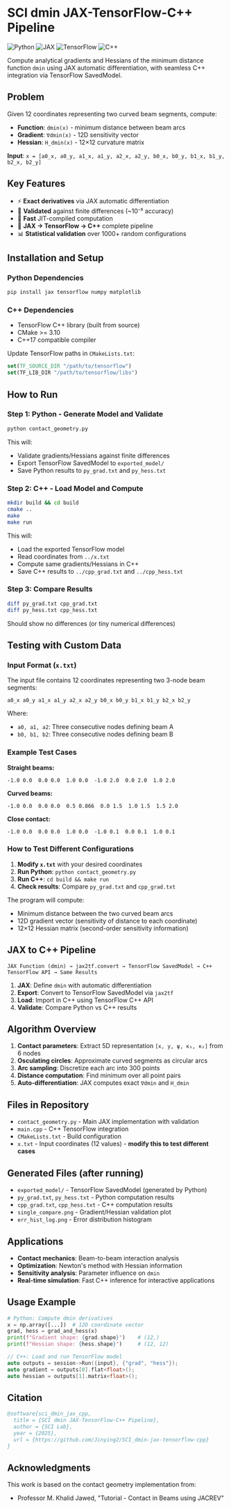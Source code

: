 # SCI dmin JAX-TensorFlow-C++ Pipeline

![Python](https://img.shields.io/badge/Python-3.8+-blue.svg)
![JAX](https://img.shields.io/badge/JAX-latest-orange.svg)
![TensorFlow](https://img.shields.io/badge/TensorFlow-2.x-ff6f00.svg)
![C++](https://img.shields.io/badge/C++-17-blue.svg)

Compute analytical gradients and Hessians of the minimum distance function `dmin` using JAX automatic differentiation, with seamless C++ integration via TensorFlow SavedModel.

## Problem

Given 12 coordinates representing two curved beam segments, compute:

- **Function**: `dmin(x)` - minimum distance between beam arcs
- **Gradient**: `∇dmin(x)` - 12D sensitivity vector
- **Hessian**: `H_dmin(x)` - 12×12 curvature matrix

**Input**: `x = [a0_x, a0_y, a1_x, a1_y, a2_x, a2_y, b0_x, b0_y, b1_x, b1_y, b2_x, b2_y]`

## Key Features

- ⚡ **Exact derivatives** via JAX automatic differentiation
- 🔬 **Validated** against finite differences (~10⁻⁵ accuracy)  
- 🚀 **Fast** JIT-compiled computation
- 🔄 **JAX → TensorFlow → C++** complete pipeline
- 📊 **Statistical validation** over 1000+ random configurations

## Installation and Setup

### Python Dependencies
```bash
pip install jax tensorflow numpy matplotlib
```

### C++ Dependencies
- TensorFlow C++ library (built from source)
- CMake >= 3.10
- C++17 compatible compiler

Update TensorFlow paths in `CMakeLists.txt`:
```cmake
set(TF_SOURCE_DIR "/path/to/tensorflow")
set(TF_LIB_DIR "/path/to/tensorflow/libs")
```

## How to Run

### Step 1: Python - Generate Model and Validate
```bash
python contact_geometry.py
```
This will:
- Validate gradients/Hessians against finite differences
- Export TensorFlow SavedModel to `exported_model/`
- Save Python results to `py_grad.txt` and `py_hess.txt`

### Step 2: C++ - Load Model and Compute
```bash
mkdir build && cd build
cmake ..
make
make run
```
This will:
- Load the exported TensorFlow model
- Read coordinates from `../x.txt`
- Compute same gradients/Hessians in C++
- Save C++ results to `../cpp_grad.txt` and `../cpp_hess.txt`

### Step 3: Compare Results
```bash
diff py_grad.txt cpp_grad.txt
diff py_hess.txt cpp_hess.txt
```
Should show no differences (or tiny numerical differences)

## Testing with Custom Data

### Input Format (`x.txt`)
The input file contains 12 coordinates representing two 3-node beam segments:
```
a0_x a0_y a1_x a1_y a2_x a2_y b0_x b0_y b1_x b1_y b2_x b2_y
```

Where:
- `a0, a1, a2`: Three consecutive nodes defining beam A
- `b0, b1, b2`: Three consecutive nodes defining beam B

### Example Test Cases

**Straight beams:**
```
-1.0 0.0  0.0 0.0  1.0 0.0  -1.0 2.0  0.0 2.0  1.0 2.0
```

**Curved beams:**
```
-1.0 0.0  0.0 0.0  0.5 0.866  0.0 1.5  1.0 1.5  1.5 2.0
```

**Close contact:**
```
-1.0 0.0  0.0 0.0  1.0 0.0  -1.0 0.1  0.0 0.1  1.0 0.1
```

### How to Test Different Configurations

1. **Modify `x.txt`** with your desired coordinates
2. **Run Python**: `python contact_geometry.py` 
3. **Run C++**: `cd build && make run`
4. **Check results**: Compare `py_grad.txt` and `cpp_grad.txt`

The program will compute:
- Minimum distance between the two curved beam arcs
- 12D gradient vector (sensitivity of distance to each coordinate)
- 12×12 Hessian matrix (second-order sensitivity information)

## JAX to C++ Pipeline

```
JAX Function (dmin) → jax2tf.convert → TensorFlow SavedModel → C++ TensorFlow API → Same Results
```

1. **JAX**: Define `dmin` with automatic differentiation
2. **Export**: Convert to TensorFlow SavedModel via `jax2tf`
3. **Load**: Import in C++ using TensorFlow C++ API
4. **Validate**: Compare Python vs C++ results

## Algorithm Overview

1. **Contact parameters**: Extract 5D representation `[x, y, ψ, κ₁, κ₂]` from 6 nodes
2. **Osculating circles**: Approximate curved segments as circular arcs  
3. **Arc sampling**: Discretize each arc into 300 points
4. **Distance computation**: Find minimum over all point pairs
5. **Auto-differentiation**: JAX computes exact `∇dmin` and `H_dmin`

## Files in Repository

- `contact_geometry.py` - Main JAX implementation with validation
- `main.cpp` - C++ TensorFlow integration
- `CMakeLists.txt` - Build configuration  
- `x.txt` - Input coordinates (12 values) - **modify this to test different cases**

## Generated Files (after running)

- `exported_model/` - TensorFlow SavedModel (generated by Python)
- `py_grad.txt`, `py_hess.txt` - Python computation results
- `cpp_grad.txt`, `cpp_hess.txt` - C++ computation results
- `single_compare.png` - Gradient/Hessian validation plot
- `err_hist_log.png` - Error distribution histogram

## Applications

- **Contact mechanics**: Beam-to-beam interaction analysis
- **Optimization**: Newton's method with Hessian information
- **Sensitivity analysis**: Parameter influence on `dmin`
- **Real-time simulation**: Fast C++ inference for interactive applications

## Usage Example

```python
# Python: Compute dmin derivatives
x = np.array([...])  # 12D coordinate vector
grad, hess = grad_and_hess(x)
print(f"Gradient shape: {grad.shape}")    # (12,)
print(f"Hessian shape: {hess.shape}")     # (12, 12)
```

```cpp
// C++: Load and run TensorFlow model
auto outputs = session->Run({input}, {"grad", "hess"});
auto gradient = outputs[0].flat<float>();
auto hessian = outputs[1].matrix<float>();
```

## Citation

```bibtex
@software{sci_dmin_jax_cpp,
  title = {SCI dmin JAX-TensorFlow-C++ Pipeline},
  author = {SCI Lab},
  year = {2025},
  url = {https://github.com/Jinying2/SCI_dmin-jax-tensorflow-cpp}
}
```

## Acknowledgments

This work is based on the contact geometry implementation from:
- Professor M. Khalid Jawed, "Tutorial - Contact in Beams using JACREV"
